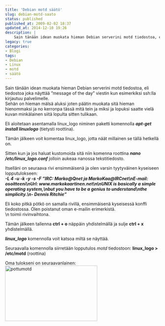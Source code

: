 ```yaml
---
title: 'Debian motd säätö'
slug: debian-motd-saato
status: published
published_at: 2009-02-02 18:37
updated_at: 2014-12-10 19:26
description: |
    Sain tänään idean muokata hieman Debian serverini motd tiedostoa, eli tiedostoa joka näyttää ”message of the day” viestin kun esimerkiksi ssh:lla kirjautuu palvelimelle. Sehän on hieman mälsä aluksi joten päätin muokata sitä hieman hienommaksi ja no kerronpa tässä mitä tein ja miksi ja lopuksi saatte vielä kuvan minkälainen siitä lopulta sitten tulikaan. Eli aloitetaan asentamalla… Jatka lukemista Debian motd säätö
legacy: true
categories:
- Blogi
tags:
- Debian
- Linux
- motd
- säätö
---
```


<p>Sain tänään idean muokata hieman Debian serverini motd tiedostoa, eli tiedostoa joka näyttää &#8221;message of the day&#8221; viestin kun esimerkiksi ssh:lla kirjautuu palvelimelle.<br />
Sehän on hieman mälsä aluksi joten päätin muokata sitä hieman hienommaksi ja no kerronpa tässä mitä tein ja miksi ja lopuksi saatte vielä kuvan minkälainen siitä lopulta sitten tulikaan.</p>
<p>Eli aloitetaan asentamalla linux_logo niminen paketti komennolla <strong><em>apt-get install linuxlogo</em></strong> (tietysti roottina).</p>
<p>Tämän jälkeen voit komentaa linux_logo, jotta näät millainen se tällä hetkellä on.</p>
<p>Sitten kun ja jos haluat kustomoida sitä niin komenna roottina <strong><em>nano /etc/linux_logo.conf</em></strong> jolloin aukeaa nanossa tekstitiedosto.</p>
<p>Itselläni on seuraava rivi ensimmäisenä ja olen varsin tyytyväinen kyseiseen lopputulokseen:<br />
<em><strong>-L 4 -u -k -y -s -F &#8221;IRC: Marko@Qnet ja MarkoKaa@IRCnet\nE-mail: osoitteeni\nUrl: www.markokaartinen.net\n\nUNIX is basically a simple operating system,\nbut you have to be a genius to understand\nthe simplicity.\n- Dennis Ritchie&#8221;</strong></em></p>
<p>Eli koko pitkä pötkö on samalla rivillä, ensimmäisenä kyseisessä konffi tiedostossa. Olen poistanut oman e-mailin erimerkistä.<br />
\n toimii rivinvaihtona.</p>
<p>Tämän jälkeen tallenna <strong>ctrl + o</strong> näppäin yhdistelmällä ja sulje <strong>ctrl + x</strong> yhdistelmällä.</p>
<p><em><strong>linux_logo</strong></em> komennolla voit katsoa miltä se näyttää.</p>
<p>Seuraavalla komennolla siirretään lopputulos <em>motd</em> tiedostoon: <strong>linux_logo &gt; /etc/motd</strong> (roottina)</p>
<p>Oma tulokseni on seuraavanlainen:<br />
<a href="https://cdn.markokaartinen.net/uploads/2009/02/pottumotd.png"><img loading="lazy" decoding="async" class="alignnone size-medium wp-image-398" title="pottumotd" src="https://cdn.markokaartinen.net/uploads/2009/02/pottumotd-300x180.png" alt="pottumotd" width="300" height="180" /></a></p>